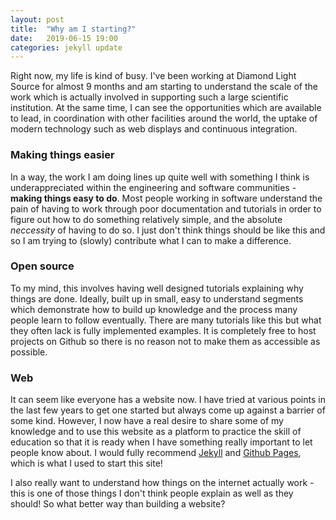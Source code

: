 ```yaml
---
layout: post
title:  "Why am I starting?"
date:   2019-06-15 19:00
categories: jekyll update
---
```


Right now, my life is kind of busy.
I've been working at Diamond Light Source for almost 9 months and am starting to understand the scale of the work which is actually involved in supporting such a large scientific institution.
At the same time, I can see the opportunities which are available to lead, in coordination with other facilities around the world, the uptake of modern technology such as web displays and continuous integration.

### Making things easier

In a way, the work I am doing lines up quite well with something I think is underappreciated within the engineering and software communities - **making things easy to do**.
Most people working in software understand the pain of having to work through poor documentation and tutorials in order to figure out how to do something relatively simple, and the absolute *neccessity* of having to do so.
I just don't think things should be like this and so I am trying to (slowly) contribute what I can to make a difference.

### Open source

To my mind, this involves having well designed tutorials explaining why things are done.
Ideally, built up in small, easy to understand segments which demonstrate how to build up knowledge and the process many people learn to follow eventually.
There are many tutorials like this but what they often lack is fully implemented examples.
It is completely free to host projects on Github so there is no reason not to make them as accessible as possible.

### Web

It can seem like everyone has a website now.
I have tried at various points in the last few years to get one started but always come up against a barrier of some kind.
However, I now have a real desire to share some of my knowledge and to use this website as a platform to practice the skill of education so that it is ready when I have something really important to let people know about. 
I would fully recommend [Jekyll](https://jekyllrb.com/) and [Github Pages](https://pages.github.com/), which is what I used to start this site!

I also really want to understand how things on the internet actually work - this is one of those things I don't think people explain as well as they should!
So what better way than building a website?